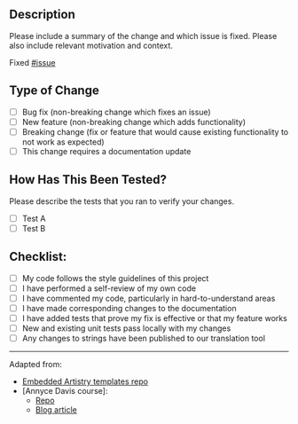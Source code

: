 ## Description

Please include a summary of the change and which issue is fixed. Please also include relevant motivation and context.

Fixed [#issue](link)

## Type of Change

- [ ] Bug fix (non-breaking change which fixes an issue)
- [ ] New feature (non-breaking change which adds functionality)
- [ ] Breaking change (fix or feature that would cause existing functionality to not work as expected)
- [ ] This change requires a documentation update

## How Has This Been Tested?

Please describe the tests that you ran to verify your changes.

- [ ] Test A
- [ ] Test B

## Checklist:

- [ ] My code follows the style guidelines of this project
- [ ] I have performed a self-review of my own code
- [ ] I have commented my code, particularly in hard-to-understand areas
- [ ] I have made corresponding changes to the documentation
- [ ] I have added tests that prove my fix is effective or that my feature works
- [ ] New and existing unit tests pass locally with my changes
- [ ] Any changes to strings have been published to our translation tool

---

Adapted from:
- [Embedded Artistry templates repo](https://github.com/embeddedartistry/templates)
- [Annyce Davis course]:
   - [Repo](https://gist.github.com/adavis/9fe5ea92d9b19727cbe7b69e8c9e9f66#file-pull_request_template-md)
   - [Blog article](https://adavis.info/2018/09/frustration-free-code-reviews.html)

